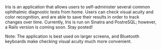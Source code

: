 Iris is an application that allows users to self-administer several common ophthalmic diagnostic tests from home. Users can check visual acuity and color recognition, and are able to save their results in order to track changes over time. Currently, Iris is run on Sinatra and PostreSQL; however, a Rails version is coming soon. Stay posted!

Note: The application is best used on larger screens, and Bluetooth keyboards make checking visual acuity much more convenient. 


